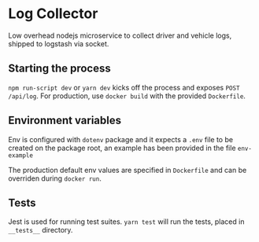 # Log Collector

Low overhead nodejs microservice to collect driver and vehicle logs, shipped to logstash via socket.

## Starting the process

`npm run-script dev` or `yarn dev` kicks off the process and exposes `POST /api/log`. For production, use `docker build` with the provided `Dockerfile`.

## Environment variables

Env is configured with `dotenv` package and it expects a `.env` file to be created on the package root, an example has been provided in the file `env-example` 

The production default env values are specified in `Dockerfile` and can be overriden during `docker run`.

## Tests

Jest is used for running test suites. `yarn test` will run the tests, placed in `__tests__` directory.
